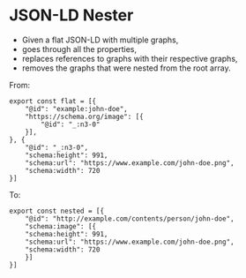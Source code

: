 # JSON-LD Nester

- Given a flat JSON-LD with multiple graphs, 
- goes through all the properties,
- replaces references to graphs with their respective graphs,
- removes the graphs that were nested from the root array.

From:
```
export const flat = [{
	"@id": "example:john-doe",
	"https://schema.org/image": [{
		"@id": "_:n3-0"
	}],
}, {
	"@id": "_:n3-0",
	"schema:height": 991,
	"schema:url": "https://www.example.com/john-doe.png",
	"schema:width": 720
}]
```

To:
```
export const nested = [{
	"@id": "http://example.com/contents/person/john-doe",
	"schema:image": [{
    "schema:height": 991,
    "schema:url": "https://www.example.com/john-doe.png",
    "schema:width": 720
	}]
}]
```